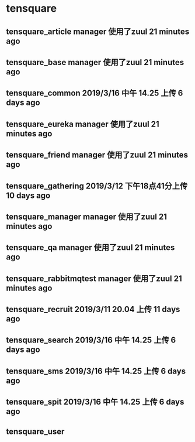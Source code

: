 # tensquare
## tensquare_article	manager 使用了zuul	21 minutes ago

## tensquare_base	manager 使用了zuul	21 minutes ago

## tensquare_common	2019/3/16 中午 14.25 上传	6 days ago

## tensquare_eureka	manager 使用了zuul	21 minutes ago

## tensquare_friend	manager 使用了zuul	21 minutes ago

## tensquare_gathering	2019/3/12 下午18点41分上传	10 days ago

## tensquare_manager	manager 使用了zuul	21 minutes ago

## tensquare_qa	manager 使用了zuul	21 minutes ago

## tensquare_rabbitmqtest	manager 使用了zuul	21 minutes ago

## tensquare_recruit	2019/3/11 20.04 上传	11 days ago

## tensquare_search	2019/3/16 中午 14.25 上传	6 days ago

## tensquare_sms	2019/3/16 中午 14.25 上传	6 days ago

## tensquare_spit	2019/3/16 中午 14.25 上传	6 days ago

## tensquare_user
